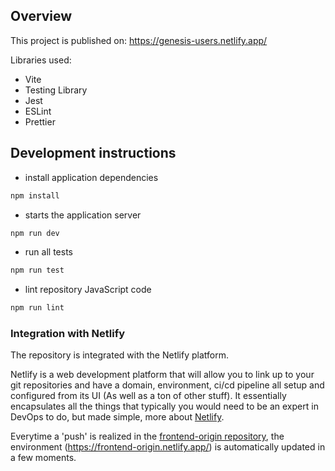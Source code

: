 ## Overview

This project is published on: https://genesis-users.netlify.app/

Libraries used:

- Vite
- Testing Library
- Jest
- ESLint
- Prettier

## Development instructions

- install application dependencies

```bash
npm install
```

- starts the application server

```bash
npm run dev
```

- run all tests

```bash
npm run test
```

- lint repository JavaScript code

```bash
npm run lint
```

### Integration with Netlify

The repository is integrated with the Netlify platform.

Netlify is a web development platform that will allow you to link up to your git repositories and have a domain, environment, ci/cd pipeline all setup and configured from its UI (As well as a ton of other stuff). It essentially encapsulates all the things that typically you would need to be an expert in DevOps to do, but made simple, more about [Netlify](https://www.netlify.com/).

Everytime a 'push' is realized in the [frontend-origin repository](https://github.com/prazeres-rafael/frontend-origin), the environment (https://frontend-origin.netlify.app/) is automatically updated in a few moments.